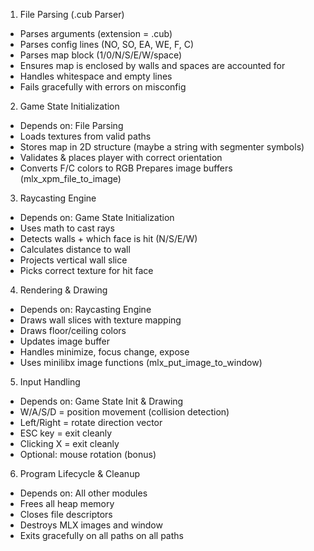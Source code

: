 1. File Parsing (.cub Parser)
- Parses arguments (extension = .cub)
- Parses config lines (NO, SO, EA, WE, F, C)
- Parses map block (1/0/N/S/E/W/space)
- Ensures map is enclosed by walls and spaces are accounted for
- Handles whitespace and empty lines
- Fails gracefully with errors on misconfig

2. Game State Initialization
- Depends on: File Parsing
- Loads textures from valid paths
- Stores map in 2D structure (maybe a string with segmenter symbols)
- Validates & places player with correct orientation
- Converts F/C colors to RGB
 Prepares image buffers (mlx_xpm_file_to_image)

3. Raycasting Engine
- Depends on: Game State Initialization
- Uses math to cast rays
- Detects walls + which face is hit (N/S/E/W)
- Calculates distance to wall
- Projects vertical wall slice
- Picks correct texture for hit face

4. Rendering & Drawing
- Depends on: Raycasting Engine
- Draws wall slices with texture mapping
- Draws floor/ceiling colors
- Updates image buffer
- Handles minimize, focus change, expose
- Uses minilibx image functions (mlx_put_image_to_window)

5. Input Handling
- Depends on: Game State Init & Drawing
- W/A/S/D = position movement (collision detection)
- Left/Right = rotate direction vector
- ESC key = exit cleanly
- Clicking X = exit cleanly
- Optional: mouse rotation (bonus)

6. Program Lifecycle & Cleanup
- Depends on: All other modules
- Frees all heap memory
- Closes file descriptors
- Destroys MLX images and window
- Exits gracefully on all paths
 on all paths
